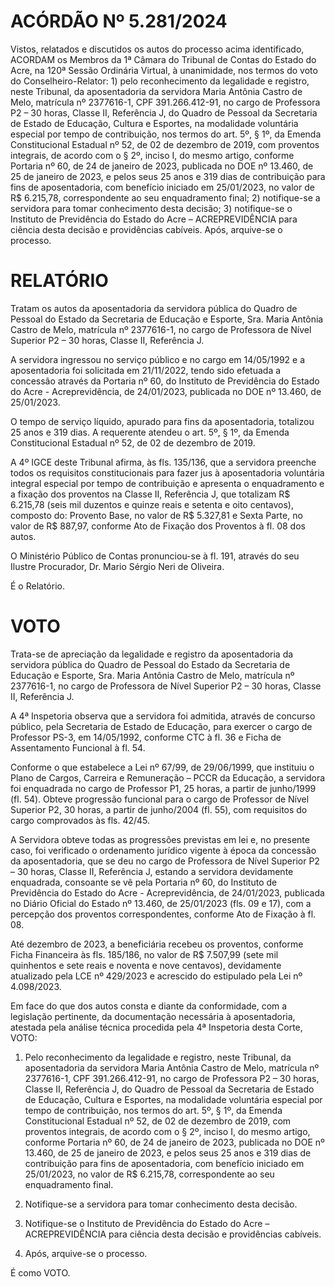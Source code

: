 # ACÓRDÃO Nº 5.281/2024

Vistos, relatados e discutidos os autos do processo acima identificado, ACORDAM os Membros da 1ª Câmara do Tribunal de Contas do Estado do Acre, na 120ª Sessão Ordinária Virtual, à unanimidade, nos termos do voto do Conselheiro-Relator: 1) pelo reconhecimento da legalidade e registro, neste Tribunal, da aposentadoria da servidora Maria Antônia Castro de Melo, matrícula nº 2377616-1, CPF 391.266.412-91, no cargo de Professora P2 – 30 horas, Classe II, Referência J, do Quadro de Pessoal da Secretaria de Estado de Educação, Cultura e Esportes, na modalidade voluntária especial por tempo de contribuição, nos termos do art. 5º, § 1º, da Emenda Constitucional Estadual nº 52, de 02 de dezembro de 2019, com proventos integrais, de acordo com o § 2º, inciso I, do mesmo artigo, conforme Portaria nº 60, de 24 de janeiro de 2023, publicada no DOE nº 13.460, de 25 de janeiro de 2023, e pelos seus 25 anos e 319 dias de contribuição para fins de aposentadoria, com benefício iniciado em 25/01/2023, no valor de R$ 6.215,78, correspondente ao seu enquadramento final; 2) notifique-se a servidora para tomar conhecimento desta decisão; 3) notifique-se o Instituto de Previdência do Estado do Acre – ACREPREVIDÊNCIA para ciência desta decisão e providências cabíveis. Após, arquive-se o processo.

# RELATÓRIO

Tratam os autos da aposentadoria da servidora pública do Quadro de Pessoal do Estado da Secretaria de Educação e Esporte, Sra. Maria Antônia Castro de Melo, matrícula nº 2377616-1, no cargo de Professora de Nível Superior P2 – 30 horas, Classe II, Referência J.

A servidora ingressou no serviço público e no cargo em 14/05/1992 e a aposentadoria foi solicitada em 21/11/2022, tendo sido efetuada a concessão através da Portaria nº 60, do Instituto de Previdência do Estado do Acre - Acreprevidência, de 24/01/2023, publicada no DOE nº 13.460, de 25/01/2023.

O tempo de serviço líquido, apurado para fins da aposentadoria, totalizou 25 anos e 319 dias. A requerente atendeu o art. 5º, § 1º, da Emenda Constitucional Estadual nº 52, de 02 de dezembro de 2019.

A 4º IGCE deste Tribunal afirma, às fls. 135/136, que a servidora preenche todos os requisitos constitucionais para fazer jus à aposentadoria voluntária integral especial por tempo de contribuição e apresenta o enquadramento e a fixação dos proventos na Classe II, Referência J, que totalizam R$ 6.215,78 (seis mil duzentos e quinze reais e setenta e oito centavos), composto do: Provento Base, no valor de R$ 5.327,81 e Sexta Parte, no valor de R$ 887,97, conforme Ato de Fixação dos Proventos à fl. 08 dos autos.

O Ministério Público de Contas pronunciou-se à fl. 191, através do seu Ilustre Procurador, Dr. Mario Sérgio Neri de Oliveira.

É o Relatório.

# VOTO

Trata-se de apreciação da legalidade e registro da aposentadoria da servidora pública do Quadro de Pessoal do Estado da Secretaria de Educação e Esporte, Sra. Maria Antônia Castro de Melo, matrícula nº 2377616-1, no cargo de Professora de Nível Superior P2 – 30 horas, Classe II, Referência J.

A 4ª Inspetoria observa que a servidora foi admitida, através de concurso público, pela Secretaria de Estado de Educação, para exercer o cargo de Professor PS-3, em 14/05/1992, conforme CTC à fl. 36 e Ficha de Assentamento Funcional à fl. 54.

Conforme o que estabelece a Lei nº 67/99, de 29/06/1999, que instituiu o Plano de Cargos, Carreira e Remuneração – PCCR da Educação, a servidora foi enquadrada no cargo de Professor P1, 25 horas, a partir de junho/1999 (fl. 54). Obteve progressão funcional para o cargo de Professor de Nível Superior P2, 30 horas, a partir de junho/2004 (fl. 55), com requisitos do cargo comprovados às fls. 42/45.

A Servidora obteve todas as progressões previstas em lei e, no presente caso, foi verificado o ordenamento jurídico vigente à época da concessão da aposentadoria, que se deu no cargo de Professora de Nível Superior P2 – 30 horas, Classe II, Referência J, estando a servidora devidamente enquadrada, consoante se vê pela Portaria nº 60, do Instituto de Previdência do Estado do Acre - Acreprevidência, de 24/01/2023, publicada no Diário Oficial do Estado nº 13.460, de 25/01/2023 (fls. 09 e 17), com a percepção dos proventos correspondentes, conforme Ato de Fixação à fl. 08.

Até dezembro de 2023, a beneficiária recebeu os proventos, conforme Ficha Financeira às fls. 185/186, no valor de R$ 7.507,99 (sete mil quinhentos e sete reais e noventa e nove centavos), devidamente atualizado pela LCE nº 429/2023 e acrescido do estipulado pela Lei nº 4.098/2023.

Em face do que dos autos consta e diante da conformidade, com a legislação pertinente, da documentação necessária à aposentadoria, atestada pela análise técnica procedida pela 4ª Inspetoria desta Corte, VOTO:

1. Pelo reconhecimento da legalidade e registro, neste Tribunal, da aposentadoria da servidora Maria Antônia Castro de Melo, matrícula nº 2377616-1, CPF 391.266.412-91, no cargo de Professora P2 – 30 horas, Classe II, Referência J, do Quadro de Pessoal da Secretaria de Estado de Educação, Cultura e Esportes, na modalidade voluntária especial por tempo de contribuição, nos termos do art. 5º, § 1º, da Emenda Constitucional Estadual nº 52, de 02 de dezembro de 2019, com proventos integrais, de acordo com o § 2º, inciso I, do mesmo artigo, conforme Portaria nº 60, de 24 de janeiro de 2023, publicada no DOE nº 13.460, de 25 de janeiro de 2023, e pelos seus 25 anos e 319 dias de contribuição para fins de aposentadoria, com benefício iniciado em 25/01/2023, no valor de R$ 6.215,78, correspondente ao seu enquadramento final.

2. Notifique-se a servidora para tomar conhecimento desta decisão.

3. Notifique-se o Instituto de Previdência do Estado do Acre – ACREPREVIDÊNCIA para ciência desta decisão e providências cabíveis.

4. Após, arquive-se o processo.

É como VOTO.
